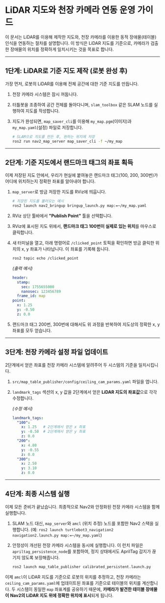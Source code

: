 # LiDAR 지도와 천장 카메라 연동 운영 가이드

이 문서는 LiDAR를 이용해 제작한 지도와, 천장 카메라를 이용한 동적 장애물(테이블) 인식을 연동하는 절차를 설명합니다. 이 방식은 LiDAR 지도를 기준으로, 카메라가 검출한 장애물의 위치를 정확하게 일치시키는 것을 목표로 합니다.

---

## 1단계: LiDAR로 기준 지도 제작 (로봇 완성 후)

가장 먼저, 로봇의 LiDAR를 이용해 전체 공간에 대한 기준 지도를 만듭니다.

1.  천장 카메라 시스템은 잠시 꺼둡니다.
2.  터틀봇을 조종하여 공간 전체를 돌아다니며, `slam_toolbox` 같은 SLAM 노드를 실행하여 지도를 작성합니다.
3.  지도가 완성되면, `map_saver_cli`를 이용해 `my_map.pgm`(이미지)과 `my_map.yaml`(설정) 파일로 저장합니다.

    ```bash
    # SLAM으로 지도를 만든 후, 원하는 위치에 저장
    ros2 run nav2_map_server map_saver_cli -f ~/my_map
    ```

---

## 2단계: 기준 지도에서 랜드마크 태그의 좌표 획득

이제 저장된 지도 안에서, 우리가 현실에 붙여놓은 랜드마크 태그(100, 200, 300번)가 어디에 위치하는지 정확한 좌표를 알아내야 합니다.

1.  `map_server`로 방금 저장한 지도를 RViz에 띄웁니다.

    ```bash
    # 저장된 지도를 불러오는 예시
    ros2 launch nav2_bringup bringup_launch.py map:=~/my_map.yaml
    ```

2.  RViz 상단 툴바에서 **"Publish Point"** 툴을 선택합니다.
3.  RViz에 표시된 지도 위에서, **랜드마크 태그 100번이 실제로 있는 위치**를 마우스로 클릭합니다.
4.  새 터미널을 열고, 아래 명령어로 `/clicked_point` 토픽을 확인하면 방금 클릭한 위치의 x, y 좌표가 나타납니다. 이 좌표를 기록해 둡니다.

    ```bash
    ros2 topic echo /clicked_point
    ```
    *(출력 예시)*
    ```yaml
    header:
      stamp:
        sec: 1755655000
        nanosec: 123456789
      frame_id: map
    point:
      x: 1.25
      y: -0.50
      z: 0.0
    ```

5.  랜드마크 태그 200번, 300번에 대해서도 위 과정을 반복하여 지도상의 정확한 x, y 좌표를 모두 얻습니다.

---

## 3단계: 천장 카메라 설정 파일 업데이트

2단계에서 얻은 좌표를 천장 카메라 시스템에 알려주어 두 시스템의 기준을 일치시킵니다.

1.  `src/map_table_publisher/config/ceiling_cam_params.yaml` 파일을 엽니다.
2.  `landmark_tags` 섹션의 x, y 값을 2단계에서 얻은 **LiDAR 지도의 좌표값**으로 각각 수정합니다.

    *(수정 예시)*
    ```yaml
    landmark_tags:
      "100":
        x: 1.25   # 2단계에서 얻은 x 좌표
        y: -0.50  # 2단계에서 얻은 y 좌표
        z: 0.0
      "200":
        x: 4.80
        y: -0.55
        z: 0.0
      "300":
        x: 2.50
        y: 3.10
        z: 0.0
    ```

---

## 4단계: 최종 시스템 실행

이제 모든 준비가 끝났습니다. 최종적으로 Nav2와 안정화된 천장 카메라 시스템을 함께 실행합니다.

1.  SLAM 노드 대신, `map_server`와 `amcl` (위치 추정) 노드를 포함한 Nav2 스택을 실행합니다. (예: `ros2 launch turtlebot3_navigation2 navigation2.launch.py map:=~/my_map.yaml`)

2.  안정성이 개선된 천장 카메라 시스템을 동시에 실행합니다. 이 런치 파일은 `apriltag_persistence_node`를 포함하여, 정지 상태에서도 AprilTag 감지가 끊기지 않도록 보장해줍니다.
    ```bash
    ros2 launch map_table_publisher calibrated_persistent.launch.py
    ```

이제 `amcl`이 LiDAR 지도를 기준으로 로봇의 위치를 추정하고, 천장 카메라는 `ceiling_cam_params.yaml`에 업데이트된 좌표를 기준으로 테이블의 위치를 계산합니다. 두 시스템이 동일한 `map` 좌표계를 공유하기 때문에, **카메라가 발견한 테이블 장애물이 Nav2의 LiDAR 지도 위에 정확한 위치에 표시**되게 됩니다.